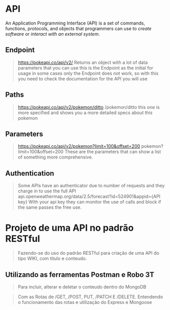 # API
An Application Programming Interface (API) is a set of commands, functions, protocols, and objects that programmers can use to *create software* or *interact with an external system*.


## Endpoint
> https://pokeapi.co/api/v2/
> Returns an object with a lot of data parameters that you can use
> this is the Endpoint as the initial for usage
> in some cases only the Endpoint does not work, so with this you need to check the documentation for the API you will use

## Paths
> https://pokeapi.co/api/v2/pokemon/ditto
> /pokemon/ditto
> this one is more specified and shows you a more detailed specs about this pokemon

## Parameters
> https://pokeapi.co/api/v2/pokemon?limit=100&offset=200
> pokemon?limit=100&offset=200
> These are the parameters that can show a list of something more comprehensive.

## Authentication
> Some APIs have an authenticator due to number of requests and they charge in to use the full API
> api.openweathermap.org/data/2.5/forecast?id=524901&appid={API key}
> With your api key they can monitor the use of calls and block  if the same passes the free use.


# Projeto de uma API no padrão RESTful
> Fazendo-se do uso do padrão RESTful para criação de uma API do tipo WIKI, com titulo e conteudo.

## Utilizando as ferramentas Postman e Robo 3T 
> Para incluir, alterar e deletar o conteudo dentro do MongoDB

> Com as Rotas de /GET, /POST, PUT, /PATCH E /DELETE. Entendendo o funcionamento das rotas e utilização do Express e Mongoose

